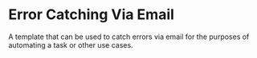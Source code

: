 # Error Catching Via Email

A template that can be used to catch errors via email for the purposes of automating a task or other use cases.

